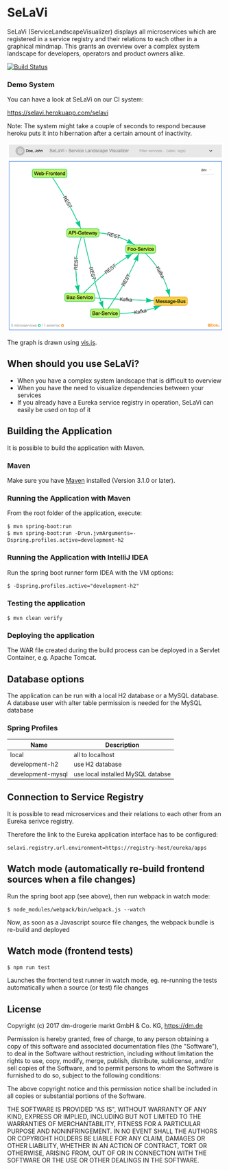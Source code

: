 # SeLaVi
SeLaVi (ServiceLandscapeVisualizer) displays all microservices which are registered in a service registry and their relations to each other in a graphical mindmap.
This grants an overview over a complex system landscape for developers, operators and product owners alike.

[![Build Status](https://travis-ci.org/dm-drogeriemarkt/selavi.png)](https://travis-ci.org/dm-drogeriemarkt/selavi)

### Demo System

You can have a look at SeLaVi on our CI system:

https://selavi.herokuapp.com/selavi

Note: The system might take a couple of seconds to respond because heroku puts it into hibernation after a certain amount of inactivity.

![SeLaVi Screenshot](screenshot.png)

The graph is drawn using [vis.js](https://github.com/almende/vis "vis.js").

## When should you use SeLaVi?

* When you have a complex system landscape that is difficult to overview
* When you have the need to visualize dependencies between your services
* If you already have a Eureka service registry in operation, SeLaVi can easily be used on top of it


## Building the Application

It is possible to build the application with Maven.

### Maven

Make sure you have [Maven](http://maven.apache.org/ "Maven") installed (Version 3.1.0 or later).

### Running the Application with Maven

From the root folder of the application, execute:

	$ mvn spring-boot:run
	$ mvn spring-boot:run -Drun.jvmArguments=-Dspring.profiles.active=development-h2
	
### Running the Application with IntelliJ IDEA

Run the spring boot runner form IDEA with the VM options:
 
    $ -Dspring.profiles.active="development-h2" 

### Testing the application

    $ mvn clean verify

### Deploying the application

The WAR file created during the build process can be deployed in a Servlet Container, e.g. Apache Tomcat.

## Database options

The application can be run with a local H2 database or a MySQL database. A database user with alter table permission
is needed for the MySQL database

### Spring Profiles
| Name | Description |
| ----------- | ----------- |
| local | all to localhost  |
| development-h2 | use H2 database|
| development-mysql | use local installed MySQL databse |

## Connection to Service Registry

It is possible to read microservices and their relations to each other from an Eureka serivce registry.

Therefore the link to the Eureka application interface has to be configured:

    selavi.registry.url.environment=https://registry-host/eureka/apps

## Watch mode (automatically re-build frontend sources when a file changes)

Run the spring boot app (see above), then run webpack in watch mode:

    $ node_modules/webpack/bin/webpack.js --watch
    
Now, as soon as a Javascript source file changes, the webpack bundle is re-build and deployed 

## Watch mode (frontend tests)

    $ npm run test
    
Launches the frontend test runner in watch mode, eg. re-running the tests automatically when a source (or test) file changes

## License

Copyright (c) 2017 dm-drogerie markt GmbH & Co. KG, https://dm.de

Permission is hereby granted, free of charge, to any person obtaining a copy
of this software and associated documentation files (the "Software"), to deal
in the Software without restriction, including without limitation the rights
to use, copy, modify, merge, publish, distribute, sublicense, and/or sell
copies of the Software, and to permit persons to whom the Software is
furnished to do so, subject to the following conditions:

The above copyright notice and this permission notice shall be included in all
copies or substantial portions of the Software.

THE SOFTWARE IS PROVIDED "AS IS", WITHOUT WARRANTY OF ANY KIND, EXPRESS OR
IMPLIED, INCLUDING BUT NOT LIMITED TO THE WARRANTIES OF MERCHANTABILITY,
FITNESS FOR A PARTICULAR PURPOSE AND NONINFRINGEMENT. IN NO EVENT SHALL THE
AUTHORS OR COPYRIGHT HOLDERS BE LIABLE FOR ANY CLAIM, DAMAGES OR OTHER
LIABILITY, WHETHER IN AN ACTION OF CONTRACT, TORT OR OTHERWISE, ARISING FROM,
OUT OF OR IN CONNECTION WITH THE SOFTWARE OR THE USE OR OTHER DEALINGS IN THE
SOFTWARE.